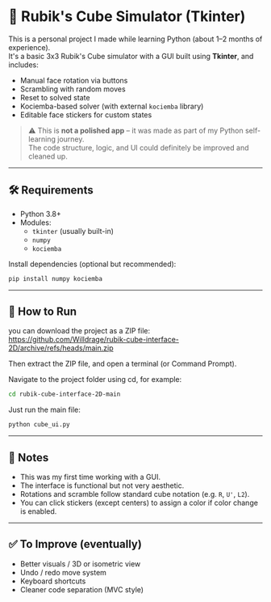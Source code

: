 # 🧩 Rubik's Cube Simulator (Tkinter)

This is a personal project I made while learning Python (about 1–2 months of experience).  
It's a basic 3x3 Rubik's Cube simulator with a GUI built using **Tkinter**, and includes:

- Manual face rotation via buttons  
- Scrambling with random moves  
- Reset to solved state  
- Kociemba-based solver (with external `kociemba` library)  
- Editable face stickers for custom states

> ⚠️ This is **not a polished app** – it was made as part of my Python self-learning journey.  
> The code structure, logic, and UI could definitely be improved and cleaned up.

---

## 🛠️ Requirements

- Python 3.8+  
- Modules:  
  - `tkinter` (usually built-in)  
  - `numpy`  
  - `kociemba`

Install dependencies (optional but recommended):

```bash
pip install numpy kociemba
```

---

## 🚀 How to Run

you can download the project as a ZIP file:
https://github.com/Willdrage/rubik-cube-interface-2D/archive/refs/heads/main.zip

Then extract the ZIP file, and open a terminal (or Command Prompt).

Navigate to the project folder using cd, for example:
```bash
cd rubik-cube-interface-2D-main
```

Just run the main file:
```bash
python cube_ui.py
```

---

## 📌 Notes

- This was my first time working with a GUI.
- The interface is functional but not very aesthetic.
- Rotations and scramble follow standard cube notation (e.g. `R`, `U'`, `L2`).
- You can click stickers (except centers) to assign a color if color change is enabled.

---

## ✅ To Improve (eventually)

- Better visuals / 3D or isometric view  
- Undo / redo move system  
- Keyboard shortcuts  
- Cleaner code separation (MVC style)

